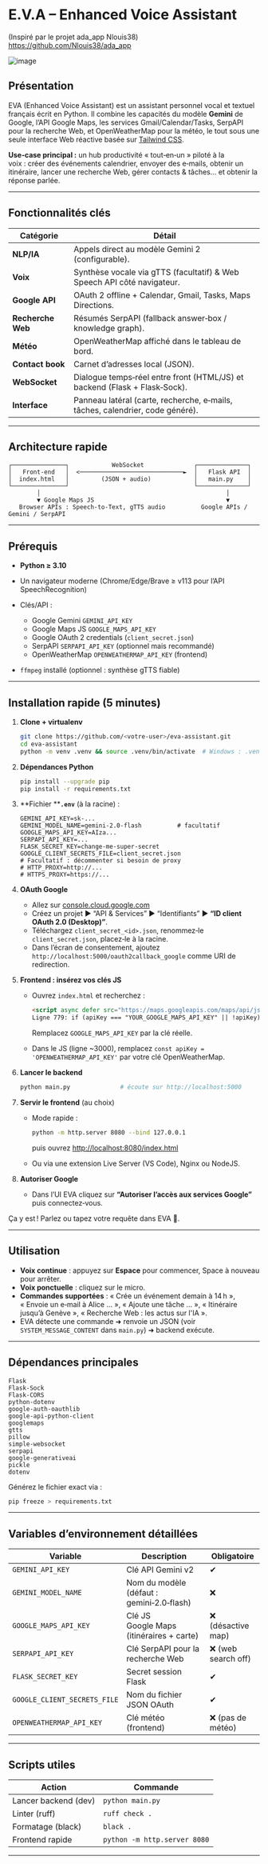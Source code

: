 # E.V.A – Enhanced Voice Assistant 

(Inspiré par le projet ada_app Nlouis38)
https://github.com/Nlouis38/ada_app

![image](https://github.com/user-attachments/assets/4d4282a7-5980-496d-b9ec-858169f5a0b4)

## Présentation

EVA (Enhanced Voice Assistant) est un assistant personnel vocal et textuel français écrit en Python. Il combine les capacités du modèle **Gemini** de Google, l’API Google Maps, les services Gmail/Calendar/Tasks, SerpAPI pour la recherche Web, et OpenWeatherMap pour la météo, le tout sous une seule interface Web réactive basée sur [Tailwind CSS](https://tailwindcss.com/).

**Use‑case principal :** un hub productivité « tout‑en‑un » piloté à la voix : créer des événements calendrier, envoyer des e‑mails, obtenir un itinéraire, lancer une recherche Web, gérer contacts & tâches… et obtenir la réponse parlée.

---

## Fonctionnalités clés

| Catégorie         | Détail                                                                        |
| ----------------- | ----------------------------------------------------------------------------- |
| **NLP/IA**        | Appels direct au modèle Gemini 2 (configurable).                              |
| **Voix**          | Synthèse vocale via gTTS (facultatif) & Web Speech API côté navigateur.       |
| **Google API**    | OAuth 2 offline + Calendar, Gmail, Tasks, Maps Directions.                    |
| **Recherche Web** | Résumés SerpAPI (fallback answer‑box / knowledge graph).                      |
| **Météo**         | OpenWeatherMap affiché dans le tableau de bord.                               |
| **Contact book**  | Carnet d’adresses local (JSON).                                               |
| **WebSocket**     | Dialogue temps‑réel entre front (HTML/JS) et backend (Flask + Flask‑Sock).    |
| **Interface**     | Panneau latéral (carte, recherche, e‑mails, tâches, calendrier, code généré). |

---

## Architecture rapide

```
┌───────────────┐            WebSocket              ┌──────────────┐
│   Front‑end   │  <─────────────────────────────►  │   Flask API  │
│  index.html   │         (JSON + audio)            │   main.py    │
└───────────────┘                                   └──────────────┘
        │                                                    │
        ▼ Google Maps JS                                     ▼
   Browser APIs : Speech‑to‑Text, gTTS audio          Google APIs / Gemini / SerpAPI
```

---

## Prérequis

* **Python ≥ 3.10**
* Un navigateur moderne (Chrome/Edge/Brave ≥ v113 pour l’API SpeechRecognition)
* Clés/API :

  * Google Gemini `GEMINI_API_KEY`
  * Google Maps JS `GOOGLE_MAPS_API_KEY`
  * Google OAuth 2 credentials (`client_secret.json`)
  * SerpAPI `SERPAPI_API_KEY` (optionnel mais recommandé)
  * OpenWeatherMap `OPENWEATHERMAP_API_KEY` (frontend)
* `ffmpeg` installé (optionnel : synthèse gTTS fiable)

---

## Installation rapide (5 minutes)

1. **Clone + virtualenv**

   ```bash
   git clone https://github.com/<votre‑user>/eva-assistant.git
   cd eva-assistant
   python -m venv .venv && source .venv/bin/activate  # Windows : .venv\Scripts\activate
   ```
2. **Dépendances Python**

   ```bash
   pip install --upgrade pip
   pip install -r requirements.txt
   ```
3. \*\*Fichier \*\***`.env`** (à la racine) :

   ```dotenv
   GEMINI_API_KEY=sk‑...
   GEMINI_MODEL_NAME=gemini-2.0-flash          # facultatif
   GOOGLE_MAPS_API_KEY=AIza...
   SERPAPI_API_KEY=...
   FLASK_SECRET_KEY=change‑me-super‑secret
   GOOGLE_CLIENT_SECRETS_FILE=client_secret.json
   # Facultatif : décommenter si besoin de proxy
   # HTTP_PROXY=http://...
   # HTTPS_PROXY=https://...
   ```
4. **OAuth Google**

   * Allez sur [console.cloud.google.com](https://console.cloud.google.com)
   * Créez un projet ▶ “API & Services” ▶ “Identifiants” ▶ **“ID client OAuth 2.0 (Desktop)”**.
   * Téléchargez `client_secret_<id>.json`, renommez‑le `client_secret.json`, placez‑le à la racine.
   * Dans l’écran de consentement, ajoutez `http://localhost:5000/oauth2callback_google` comme URI de redirection.
5. **Frontend : insérez vos clés JS**

   * Ouvrez `index.html` et recherchez :

     ```html
     <script async defer src="https://maps.googleapis.com/maps/api/js?key=GOOGLE_MAPS_API_KEY&callback=initMap&libraries=places"></script>
     Ligne 779: if (apiKey === "YOUR_GOOGLE_MAPS_API_KEY" || !apiKey) { 
     ```

     Remplacez `GOOGLE_MAPS_API_KEY` par la clé réelle.
   * Dans le JS (ligne \~3000), remplacez `const apiKey = 'OPENWEATHERMAP_API_KEY'` par votre clé OpenWeatherMap.
6. **Lancer le backend**

   ```bash
   python main.py              # écoute sur http://localhost:5000
   ```
7. **Servir le frontend** (au choix)

   * Mode rapide :

     ```bash
     python -m http.server 8080 --bind 127.0.0.1
     ```

     puis ouvrez [http://localhost:8080/index.html](http://localhost:8080/index.html)
   * Ou via une extension Live Server (VS Code), Nginx ou NodeJS.
8. **Autoriser Google**

   * Dans l’UI EVA cliquez sur **“Autoriser l’accès aux services Google”** puis connectez‑vous.

Ça y est ! Parlez ou tapez votre requête dans EVA 👾.

---

## Utilisation

* **Voix continue** : appuyez sur **Espace** pour commencer, Space à nouveau pour arrêter.
* **Voix ponctuelle** : cliquez sur le micro.
* **Commandes supportées** : « Crée un événement demain à 14 h », « Envoie un e‑mail à Alice … », « Ajoute une tâche … », « Itinéraire jusqu’à Genève », « Recherche Web : les actus sur l'IA ».
* EVA détecte une commande ➜ renvoie un JSON (voir `SYSTEM_MESSAGE_CONTENT` dans `main.py`) ➜ backend exécute.

---

## Dépendances principales

```text
Flask
Flask‑Sock
Flask-CORS
python‑dotenv
google‑auth‑oauthlib
google‑api‑python‑client
googlemaps
gtts
pillow
simple‑websocket
serpapi
google‑generativeai
pickle
dotenv
```

Générez le fichier exact via :

```bash
pip freeze > requirements.txt
```

---

## Variables d’environnement détaillées

| Variable                     | Description                               | Obligatoire        |
| ---------------------------- | ----------------------------------------- | ------------------ |
| `GEMINI_API_KEY`             | Clé API Gemini v2                         | ✔︎                 |
| `GEMINI_MODEL_NAME`          | Nom du modèle (défaut : gemini‑2.0‑flash) | ❌                  |
| `GOOGLE_MAPS_API_KEY`        | Clé JS Google Maps (itinéraires + carte)  | ❌ (désactive map)  |
| `SERPAPI_API_KEY`            | Clé SerpAPI pour la recherche Web         | ❌ (web search off) |
| `FLASK_SECRET_KEY`           | Secret session Flask                      | ✔︎                 |
| `GOOGLE_CLIENT_SECRETS_FILE` | Nom du fichier JSON OAuth                 | ✔︎                 |
| `OPENWEATHERMAP_API_KEY`     | Clé météo (frontend)                      | ❌ (pas de météo)   |

---

## Scripts utiles

| Action               | Commande                     |
| -------------------- | ---------------------------- |
| Lancer backend (dev) | `python main.py`             |
| Linter (ruff)        | `ruff check .`               |
| Formatage (black)    | `black .`                    |
| Frontend rapide      | `python -m http.server 8080` |

---
